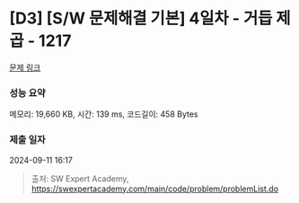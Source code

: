 # [D3] [S/W 문제해결 기본] 4일차 - 거듭 제곱 - 1217 

[문제 링크](https://swexpertacademy.com/main/code/problem/problemDetail.do?contestProbId=AV14dUIaAAUCFAYD) 

### 성능 요약

메모리: 19,660 KB, 시간: 139 ms, 코드길이: 458 Bytes

### 제출 일자

2024-09-11 16:17



> 출처: SW Expert Academy, https://swexpertacademy.com/main/code/problem/problemList.do